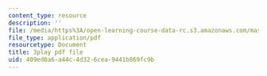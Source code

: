```yaml
---
content_type: resource
description: ''
file: /media/https%3A/open-learning-course-data-rc.s3.amazonaws.com/mas-s62-cryptocurrency-engineering-and-design-spring-2018/409ed0a6a44c4d326cea9441b869fc9b_hNR3WTboo_U.pdf
file_type: application/pdf
resourcetype: Document
title: 3play pdf file
uid: 409ed0a6-a44c-4d32-6cea-9441b869fc9b
---
```

